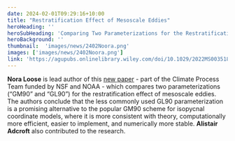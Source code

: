 ```yaml
---
date: 2024-02-01T09:29:16+10:00
title: "Restratification Effect of Mesoscale Eddies"
heroHeading: ''
heroSubHeading: 'Comparing Two Parameterizations for the Restratification Effect of Mesoscale Eddies in an Isopycnal Ocean Model'
heroBackground: ''
thumbnail:  'images/news/2402Noora.png'
images: ['images/news/2402Noora.png']
link: 'https://agupubs.onlinelibrary.wiley.com/doi/10.1029/2022MS003518'
---
```


**Nora Loose** is lead author of this [new paper](https://agupubs.onlinelibrary.wiley.com/doi/10.1029/2022MS003518) - part of the Climate Process Team funded by NSF and NOAA - which compares two parameterizations (“GM90” and “GL90”) for the restratification effect of mesoscale eddies. The authors conclude that the less commonly used GL90 parameterization is a promising alternative to the popular GM90 scheme for isopycnal coordinate models, where it is more consistent with theory, computationally more efficient, easier to implement, and numerically more stable. **Alistair Adcroft** also contributed to the research.
